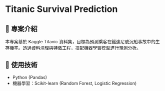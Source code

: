 # Titanic Survival Prediction

## 📌 專案介紹
本專案基於 Kaggle Titanic 資料集，目標為預測乘客在鐵達尼號沉船事故中的生存機率。透過資料清理與特徵工程，搭配機器學習模型進行預測分析。

## 🔧 使用技術
- Python (Pandas)
- 機器學習：Scikit-learn (Random Forest, Logistic Regression)

